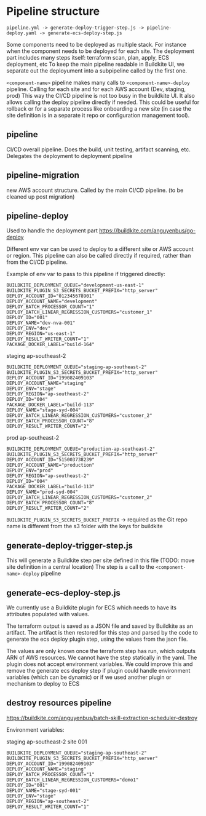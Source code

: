 # Pipeline structure

`pipeline.yml -> generate-deploy-trigger-step.js -> pipeline-deploy.yaml -> generate-ecs-deploy-step.js`

Some components need to be deployed as multiple stack. For instance when the component needs to be deployed for each site.
The deployment part includes many steps itself: terraform scan, plan, apply, ECS deployment, etc
To keep the main pipeline readable in Buildkite UI, we separate out the deployument into a subpipeline called by the first one.

`<component-name>` pipeline makes many calls to `<component-name>-deploy` pipeline. Calling for each site and for each AWS account (Dev, staging, prod)
This way the CI/CD pipeline is not too busy in the buildkite UI.
It also allows calling the deploy pipeline directly if needed. This could be useful for rollback or for a separate process like onboarding a new site (in case the site definition is in a separate it repo or configuration management tool).

## pipeline
CI/CD overall pipeline. Does the build, unit testing, artifact scanning, etc. Delegates the deployment to deployment pipeline

## pipeline-migration
new AWS account structure. Called by the main CI/CD pipeline. (to be cleaned up post migration)
## pipeline-deploy
Used to handle the deployment part https://buildkite.com/anguyenbus/go-deploy

Different env var can be used to deploy to a different site or AWS account or region.
This pipeline can also be called directly if required, rather than from the CI/CD pipeline.

Example of env var to pass to this pipeline if triggered directly:

```
BUILDKITE_DEPLOYMENT_QUEUE="development-us-east-1"
BUILDKITE_PLUGIN_S3_SECRETS_BUCKET_PREFIX="http_server"
DEPLOY_ACCOUNT_ID="012345678901"
DEPLOY_ACCOUNT_NAME="development"
DEPLOY_BATCH_PROCESSOR_COUNT="1"
DEPLOY_BATCH_LINEAR_REGRESSION_CUSTOMERS="customer_1"
DEPLOY_ID="001"
DEPLOY_NAME="dev-nva-001"
DEPLOY_ENV="dev"
DEPLOY_REGION="us-east-1"
DEPLOY_RESULT_WRITER_COUNT="1"
PACKAGE_DOCKER_LABEL="build-164"
```


staging ap-southeast-2
```
BUILDKITE_DEPLOYMENT_QUEUE="staging-ap-southeast-2"
BUILDKITE_PLUGIN_S3_SECRETS_BUCKET_PREFIX="http_server"
DEPLOY_ACCOUNT_ID="199082409103"
DEPLOY_ACCOUNT_NAME="staging"
DEPLOY_ENV="stage"
DEPLOY_REGION="ap-southeast-2"
DEPLOY_ID="004"
PACKAGE_DOCKER_LABEL="build-113"
DEPLOY_NAME="stage-syd-004"
DEPLOY_BATCH_LINEAR_REGRESSION_CUSTOMERS="customer_2"
DEPLOY_BATCH_PROCESSOR_COUNT="8"
DEPLOY_RESULT_WRITER_COUNT="2"
```

prod ap-southeast-2
```
BUILDKITE_DEPLOYMENT_QUEUE="production-ap-southeast-2"
BUILDKITE_PLUGIN_S3_SECRETS_BUCKET_PREFIX="http_server"
DEPLOY_ACCOUNT_ID="515003738239"
DEPLOY_ACCOUNT_NAME="production"
DEPLOY_ENV="prod"
DEPLOY_REGION="ap-southeast-2"
DEPLOY_ID="004"
PACKAGE_DOCKER_LABEL="build-113"
DEPLOY_NAME="prod-syd-004"
DEPLOY_BATCH_LINEAR_REGRESSION_CUSTOMERS="customer_2"
DEPLOY_BATCH_PROCESSOR_COUNT="8"
DEPLOY_RESULT_WRITER_COUNT="2"
```


`BUILDKITE_PLUGIN_S3_SECRETS_BUCKET_PREFIX` -> required as the Git repo name is different from the s3 folder with the keys for buildkite

## generate-deploy-trigger-step.js
This will generate a Buildkite step per site defined in this file (TODO: move site definition in a central location)
The step is a call to the `<component-name>-deploy` pipeline

## generate-ecs-deploy-step.js
We currently use a Buildkite plugin for ECS which needs to have its attributes populated with values.

The terraform output is saved as a JSON file and saved by Buildkite as an artifact.
The artifact is then restored for this step and parsed by the code to generate the ecs deploy plugin step, using the values from the json file.

The values are only known once the terraform step has run, which outputs ARN of AWS resources.
We cannot have the step statically in the yaml.
The plugin does not accept environment variables.
We could improve this and remove the generate ecs deploy step if plugin could handle environment variables (which can be dynamic) or if we used another plugin or mechanism to deploy to ECS

## destroy resources pipeline
https://buildkite.com/anguyenbus/batch-skill-extraction-scheduler-destroy

Environment variables:

staging ap-southeast-2 site 001
```
BUILDKITE_DEPLOYMENT_QUEUE="staging-ap-southeast-2"
BUILDKITE_PLUGIN_S3_SECRETS_BUCKET_PREFIX="http_server"
DEPLOY_ACCOUNT_ID="199082409103"
DEPLOY_ACCOUNT_NAME="staging"
DEPLOY_BATCH_PROCESSOR_COUNT="1"
DEPLOY_BATCH_LINEAR_REGRESSION_CUSTOMERS="demo1"
DEPLOY_ID="001"
DEPLOY_NAME="stage-syd-001"
DEPLOY_ENV="stage"
DEPLOY_REGION="ap-southeast-2"
DEPLOY_RESULT_WRITER_COUNT="1"
```
